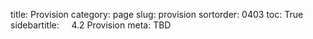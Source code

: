 title: Provision
category: page
slug: provision
sortorder: 0403
toc: True
sidebartitle: &nbsp; &nbsp; 4.2 Provision
meta: TBD